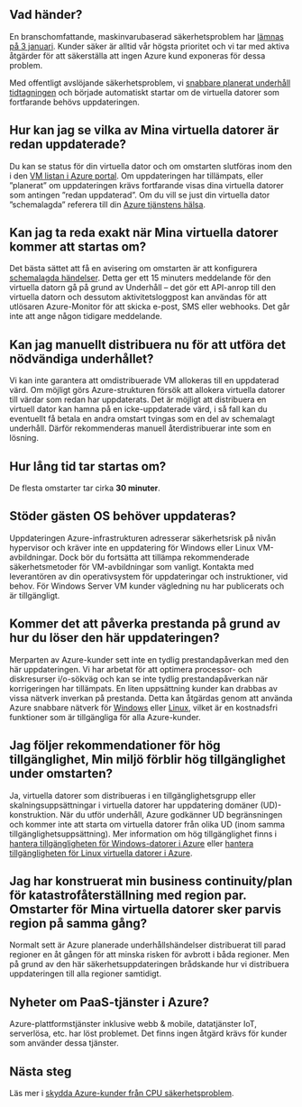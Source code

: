 

## <a name="what-is-happening"></a>Vad händer?

En branschomfattande, maskinvarubaserad säkerhetsproblem har [lämnas på 3 januari](https://googleprojectzero.blogspot.com/2018/01/reading-privileged-memory-with-side.html). Kunder säker är alltid vår högsta prioritet och vi tar med aktiva åtgärder för att säkerställa att ingen Azure kund exponeras för dessa problem.

Med offentligt avslöjande säkerhetsproblem, vi [snabbare planerat underhåll tidtagningen](https://azure.microsoft.com/blog/securing-azure-customers-from-cpu-vulnerability/) och började automatiskt startar om de virtuella datorer som fortfarande behövs uppdateringen.
 
## <a name="how-can-i-see-which-of-my-vms-are-already-updated"></a>Hur kan jag se vilka av Mina virtuella datorer är redan uppdaterade? 

Du kan se status för din virtuella dator och om omstarten slutföras inom den i den [VM listan i Azure portal](https://aka.ms/T08tdc). Om uppdateringen har tillämpats, eller ”planerat” om uppdateringen krävs fortfarande visas dina virtuella datorer som antingen ”redan uppdaterad”. Om du vill se just din virtuella dator ”schemalagda” referera till din [Azure tjänstens hälsa](https://portal.azure.com/).

## <a name="can-i-find-out-exactly-when-my-vms-will-be-rebooted"></a>Kan jag ta reda exakt när Mina virtuella datorer kommer att startas om?

Det bästa sättet att få en avisering om omstarten är att konfigurera [schemalagda händelser](https://docs.microsoft.com/azure/virtual-machines/windows/scheduled-events). Detta ger ett 15 minuters meddelande för den virtuella datorn gå på grund av Underhåll – det gör ett API-anrop till den virtuella datorn och dessutom aktivitetsloggpost kan användas för att utlösaren Azure-Monitor för att skicka e-post, SMS eller webhooks. Det går inte att ange någon tidigare meddelande.

## <a name="can-i-manually-redeploy-now-to-perform-the-required-maintenance"></a>Kan jag manuellt distribuera nu för att utföra det nödvändiga underhållet? 

Vi kan inte garantera att omdistribuerade VM allokeras till en uppdaterad värd. Om möjligt görs Azure-strukturen försök att allokera virtuella datorer till värdar som redan har uppdaterats. Det är möjligt att distribuera en virtuell dator kan hamna på en icke-uppdaterade värd, i så fall kan du eventuellt få betala en andra omstart tvingas som en del av schemalagt underhåll. Därför rekommenderas manuell återdistribuerar inte som en lösning.

## <a name="how-long-will-the-reboot-take"></a>Hur lång tid tar startas om? 

De flesta omstarter tar cirka **30 minuter**.

## <a name="does-the-guest-os-need-to-be-updated"></a>Stöder gästen OS behöver uppdateras? 

Uppdateringen Azure-infrastrukturen adresserar säkerhetsrisk på nivån hypervisor och kräver inte en uppdatering för Windows eller Linux VM-avbildningar. Dock bör du fortsätta att tillämpa rekommenderade säkerhetsmetoder för VM-avbildningar som vanligt. Kontakta med leverantören av din operativsystem för uppdateringar och instruktioner, vid behov. För Windows Server VM kunder vägledning nu har publicerats och är tillgängligt.

## <a name="will-there-be-a-performance-impact-as-a-result-of-resolving-this-update"></a>Kommer det att påverka prestanda på grund av hur du löser den här uppdateringen?

Merparten av Azure-kunder sett inte en tydlig prestandapåverkan med den här uppdateringen. Vi har arbetat för att optimera processor- och diskresurser i/o-sökväg och kan se inte tydlig prestandapåverkan när korrigeringen har tillämpats. En liten uppsättning kunder kan drabbas av vissa nätverk inverkan på prestanda. Detta kan åtgärdas genom att använda Azure snabbare nätverk för [Windows](https://docs.microsoft.com/en-us/azure/virtual-network/create-vm-accelerated-networking-powershell) eller [Linux](https://docs.microsoft.com/en-us/azure/virtual-network/create-vm-accelerated-networking-cli), vilket är en kostnadsfri funktioner som är tillgängliga för alla Azure-kunder.

## <a name="i-follow-your-recommendations-for-high-availability-will-my-environment-remain-highly-available-during-the-reboot"></a>Jag följer rekommendationer för hög tillgänglighet, Min miljö förblir hög tillgänglighet under omstarten?

Ja, virtuella datorer som distribueras i en tillgänglighetsgrupp eller skalningsuppsättningar i virtuella datorer har uppdatering domäner (UD)-konstruktion. När du utför underhåll, Azure godkänner UD begränsningen och kommer inte att starta om virtuella datorer från olika UD (inom samma tillgänglighetsuppsättning). Mer information om hög tillgänglighet finns i [hantera tillgängligheten för Windows-datorer i Azure](https://docs.microsoft.com/azure/virtual-machines/windows/manage-availability) eller [hantera tillgängligheten för Linux virtuella datorer i Azure](https://docs.microsoft.com/azure/virtual-machines/linux/manage-availability).

## <a name="i-have-architected-my-business-continuitydisaster-recovery-plan-using-region-pairs-will-reboots-to-my-vms-occur-in-region-pairs-at-the-same-time"></a>Jag har konstruerat min business continuity/plan för katastrofåterställning med region par. Omstarter för Mina virtuella datorer sker parvis region på samma gång?

Normalt sett är Azure planerade underhållshändelser distribuerat till parad regioner en åt gången för att minska risken för avbrott i båda regioner. Men på grund av den här säkerhetsuppdateringen brådskande hur vi distribuera uppdateringen till alla regioner samtidigt.

## <a name="what-about-paas-services-on-azure"></a>Nyheter om PaaS-tjänster i Azure?  

Azure-plattformstjänster inklusive webb & mobile, datatjänster IoT, serverlösa, etc. har löst problemet. Det finns ingen åtgärd krävs för kunder som använder dessa tjänster.

## <a name="next-steps"></a>Nästa steg

Läs mer i [skydda Azure-kunder från CPU säkerhetsproblem](https://azure.microsoft.com/blog/securing-azure-customers-from-cpu-vulnerability/).